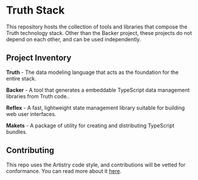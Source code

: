 # Truth Stack

This repository hosts the collection of tools and libraries that compose the Truth technology stack. Other than the Backer project, these projects do not depend on each other, and can be used independently.

## Project Inventory

**Truth** - The data modeling language that acts as the foundation for the entire stack.

**Backer** -  A tool that generates a embeddable TypeScript data management libraries from Truth code..

**Reflex** - A fast, lightweight state management library suitable for building web user interfaces.

**Makets** - A package of utility for creating and distributing TypeScript bundles.

## Contributing

This repo uses the Artistry code style, and contributions will be vetted for conformance. You can read more about it [here](https://github.com/Truebase-com/Artistry).
 